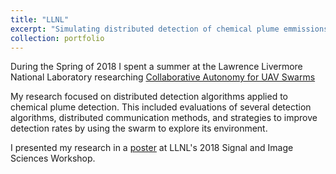 ```yaml
---
title: "LLNL"
excerpt: "Simulating distributed detection of chemical plume emmissions using collaborative, autonomous robotic swarms<br/><img src='/files/llnl_ced/detection.png' width='500'>"
collection: portfolio
---
```


During the Spring of 2018 I spent a summer at the Lawrence Livermore National Laboratory researching [Collaborative Autonomy for UAV Swarms](https://www.llnl.gov/news/laboratory-researchers-join-their-ai-enabled-counterparts-collaborative-autonomy)

My research focused on distributed detection algorithms applied to chemical plume detection. This included evaluations of several detection algorithms, distributed communication methods, and strategies to improve detection rates by using the swarm to explore its environment.

I presented my research in a [poster](/files/llnl_ced/LLNL_CASIS_Poster.pdf) at LLNL's 2018 Signal and Image Sciences Workshop.
